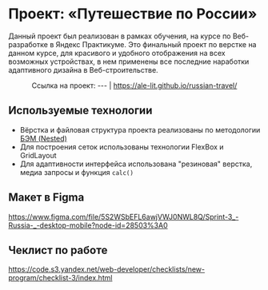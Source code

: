 # Проект: «Путешествие по России»

Данный проект был реализован в рамках обучения, на курсе по Веб-разработке в Яндекс Практикуме. Это финальный проект по верстке на данном курсе, для красивого и удобного отображения на всех возможных устройствах, в нем применены все последние наработки адаптивного дизайна в Веб-строительстве.

<div align="center">

Ссылка на проект:
--- |
https://ale-lit.github.io/russian-travel/

</div>

## Используемые технологии

* Вёрстка и файловая структура проекта реализованы по методологии [БЭМ (Nested)](https://ru.bem.info/methodology/filestructure/#nested)
* Для построения сеток использованы технологии FlexBox и GridLayout
* Для адаптивности интерфейса использована "резиновая" верстка, медиа запросы и функция `calc()`

## Макет в Figma
https://www.figma.com/file/5S2WSbEFL6awjVWJ0NWL8Q/Sprint-3_-Russia-_-desktop-mobile?node-id=28503%3A0

## Чеклист по работе
https://code.s3.yandex.net/web-developer/checklists/new-program/checklist-3/index.html